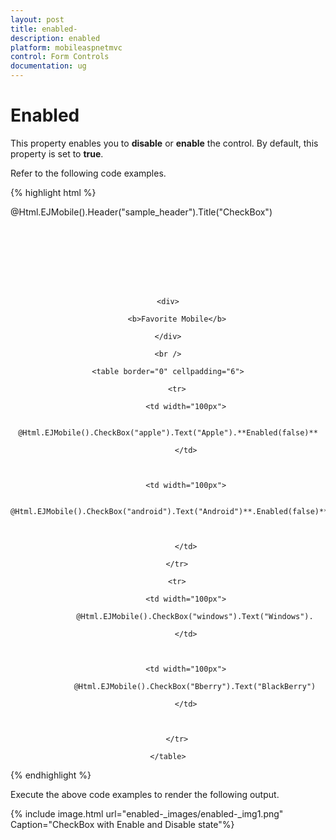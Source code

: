 ```yaml
---
layout: post
title: enabled-
description: enabled 
platform: mobileaspnetmvc
control: Form Controls
documentation: ug
---
```


# Enabled 

This property enables you to **disable** or **enable** the control. By default, this property is set to **true**.

Refer to the following code examples.

{% highlight html %}

@Html.EJMobile().Header("sample_header").Title("CheckBox")

<div align="center" style="padding-top: 100px">

    <div>

        <b>Favorite Mobile</b>

    </div>

    <br />

    <table border="0" cellpadding="6">

        <tr>

            <td width="100px">

                @Html.EJMobile().CheckBox("apple").Text("Apple").**Enabled(false)**

            </td>



            <td width="100px">

                @Html.EJMobile().CheckBox("android").Text("Android")**.Enabled(false)**



            </td>

        </tr>

        <tr>

            <td width="100px">

                @Html.EJMobile().CheckBox("windows").Text("Windows").

            </td>



            <td width="100px">

                @Html.EJMobile().CheckBox("Bberry").Text("BlackBerry")

            </td>



        </tr>

    </table>

</div>

{% endhighlight %}

Execute the above code examples to render the following output.

{% include image.html url="enabled-_images/enabled-_img1.png" Caption="CheckBox with Enable and Disable state"%}

